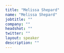 ```yaml
---
title: "Melissa Shepard"
name: "Melissa Shepard"
jobtitle: ""
company: ""
headshot: ""
twitter: ""
layout: speaker
description: ""
---
```

